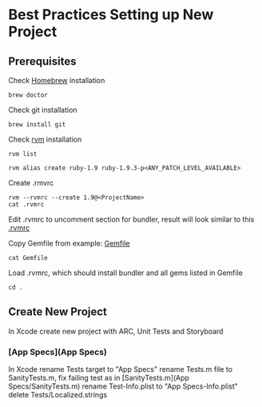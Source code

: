 Best Practices Setting up New Project
==================

Prerequisites
-------------

Check [Homebrew](http://mxcl.github.com/homebrew/) installation

    brew doctor

Check git installation

    brew install git

Check [rvm](https://rvm.io) installation

    rvm list

    rvm alias create ruby-1.9 ruby-1.9.3-p<ANY_PATCH_LEVEL_AVAILABLE>

Create .rmvrc

    rvm --rvmrc --create 1.9@<ProjectName>
    cat .rvmrc
    
Edit .rvmrc to uncomment section for bundler, result will look similar to this [.rvmrc](.rvmrc)

Copy Gemfile from example: [Gemfile](Gemfile)

    cat Gemfile

Load .rvmrc, which should install bundler and all gems listed in Gemfile

    cd .

Create New Project
-------------

In Xcode create new project <ProjectName> with ARC, Unit Tests and Storyboard

### [App Specs](App Specs)
In Xcode rename <ProjectName>Tests target to "App Specs"
rename <ProjectName>Tests.m file to SanityTests.m, fix failing test as in [SanityTests.m](App Specs/SanityTests.m)
rename <ProjectName>Test-Info.plist to "App Specs-Info.plist"
delete <ProjectName>Tests/Localized.strings
